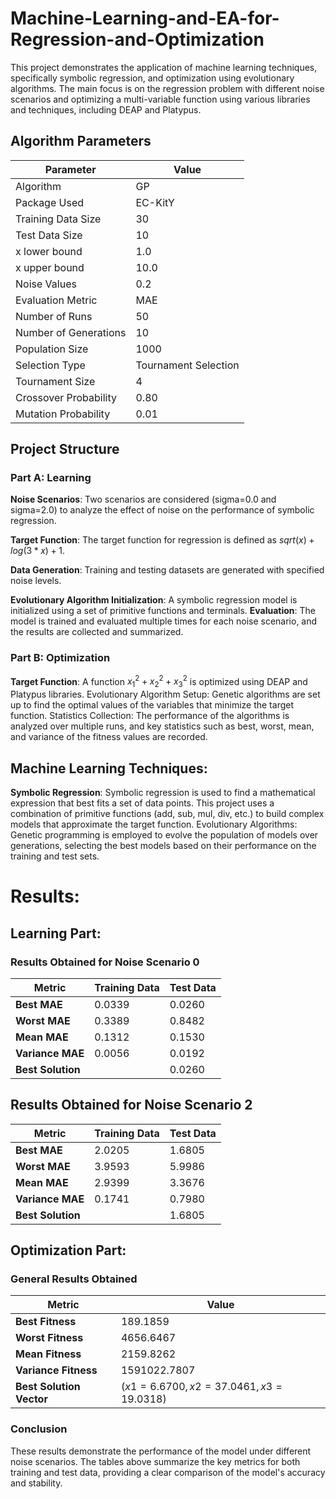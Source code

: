 # Machine-Learning-and-EA-for-Regression-and-Optimization
This project demonstrates the application of machine learning techniques, specifically symbolic regression, and optimization using evolutionary algorithms. The main focus is on the regression problem with different noise scenarios and optimizing a multi-variable function using various libraries and techniques, including DEAP and Platypus.

## Algorithm Parameters

| Parameter | Value |
|---|---|
| Algorithm | GP |
| Package Used | EC-KitY |
| Training Data Size | 30 |
| Test Data Size | 10 |
| x lower bound | 1.0 |
| x upper bound | 10.0 |
| Noise Values | 0.2 |
| Evaluation Metric | MAE |
| Number of Runs | 50 |
| Number of Generations | 10 |
| Population Size | 1000 |
| Selection Type | Tournament Selection |
| Tournament Size | 4 |
| Crossover Probability | 0.80 |
| Mutation Probability | 0.01 |

## Project Structure
### Part A: Learning

**Noise Scenarios**: Two scenarios are considered (sigma=0.0 and sigma=2.0) to analyze the effect of noise on the performance of symbolic regression.

**Target Function**: The target function for regression is defined as $sqrt(x) + log(3*x) + 1$.

**Data Generation**: Training and testing datasets are generated with specified noise levels.

**Evolutionary Algorithm Initialization**: A symbolic regression model is initialized using a set of primitive functions and terminals.
**Evaluation**: The model is trained and evaluated multiple times for each noise scenario, and the results are collected and summarized.

### Part B: Optimization

**Target Function**: A function $x_1^2 + x_2^2 + x_3^2$  is optimized using DEAP and Platypus libraries.
Evolutionary Algorithm Setup: Genetic algorithms are set up to find the optimal values of the variables that minimize the target function.
Statistics Collection: The performance of the algorithms is analyzed over multiple runs, and key statistics such as best, worst, mean, and variance of the fitness values are recorded.


## Machine Learning Techniques:

**Symbolic Regression**: Symbolic regression is used to find a mathematical expression that best fits a set of data points. This project uses a combination of primitive functions (add, sub, mul, div, etc.) to build complex models that approximate the target function.
Evolutionary Algorithms: Genetic programming is employed to evolve the population of models over generations, selecting the best models based on their performance on the training and test sets.

# Results:
## Learning Part:

### Results Obtained for Noise Scenario 0

| Metric         | Training Data | Test Data |
|----------------|---------------|-----------|
| **Best MAE**   | 0.0339        | 0.0260    |
| **Worst MAE**  | 0.3389        | 0.8482    |
| **Mean MAE**   | 0.1312        | 0.1530    |
| **Variance MAE**| 0.0056       | 0.0192    |
| **Best Solution**|             | 0.0260    |

## Results Obtained for Noise Scenario 2

| Metric         | Training Data | Test Data |
|----------------|---------------|-----------|
| **Best MAE**   | 2.0205        | 1.6805    |
| **Worst MAE**  | 3.9593        | 5.9986    |
| **Mean MAE**   | 2.9399        | 3.3676    |
| **Variance MAE**| 0.1741       | 0.7980    |
| **Best Solution**|             | 1.6805    |


## Optimization Part:

### General Results Obtained

| Metric             | Value       |
|--------------------|-------------|
| **Best Fitness**   | 189.1859    |
| **Worst Fitness**  | 4656.6467   |
| **Mean Fitness**   | 2159.8262   |
| **Variance Fitness**| 1591022.7807|
| **Best Solution Vector** | ($x1 = 6.6700, x2 = 37.0461, x3 = 19.0318$) |

### Conclusion

These results demonstrate the performance of the model under different noise scenarios. The tables above summarize the key metrics for both training and test data, providing a clear comparison of the model's accuracy and stability.

